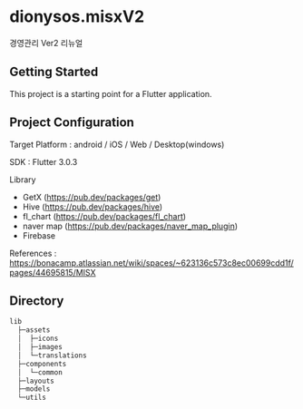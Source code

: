 # dionysos.misxV2

경영관리 Ver2 리뉴얼


## Getting Started

This project is a starting point for a Flutter application.


## Project Configuration

Target Platform : android / iOS / Web / Desktop(windows)

SDK : Flutter 3.0.3

Library 
  - GetX (https://pub.dev/packages/get)
  - Hive (https://pub.dev/packages/hive)
  - fl_chart (https://pub.dev/packages/fl_chart)
  - naver map (https://pub.dev/packages/naver_map_plugin)
  - Firebase

References : https://bonacamp.atlassian.net/wiki/spaces/~623136c573c8ec00699cdd1f/pages/44695815/MISX


## Directory
```bash
lib
  ├─assets
  │  ├─icons
  │  ├─images
  │  └─translations
  ├─components
  │  └─common
  ├─layouts
  ├─models
  └─utils
```
